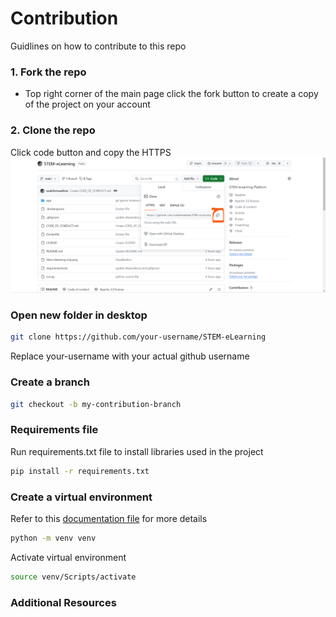 # Contribution 
Guidlines on how to contribute to this repo

### 1. Fork the repo
- Top right corner of the main page click the fork button to create a copy of the project on your account

### 2. Clone the repo
Click code button and copy the HTTPS
![Clone url](https://github.com/swalehmwadime/STEM-eLearning/blob/main/repo1.png)  

### Open new folder in desktop
```bash
git clone https://github.com/your-username/STEM-eLearning
```
Replace your-username with your actual github username
### Create a branch
```bash
git checkout -b my-contribution-branch
```

### Requirements file
Run requirements.txt file to install libraries used in the project
```bash
pip install -r requirements.txt
```

### Create a virtual environment
Refer to this [documentation file](https://github.com/swalehmwadime/G00dlife-datascience/blob/main/Scripts/Virtual%20environment.md) for more details
``` bash
python -m venv venv
```
Activate virtual environment
``` bash
source venv/Scripts/activate
```
### Additional Resources



